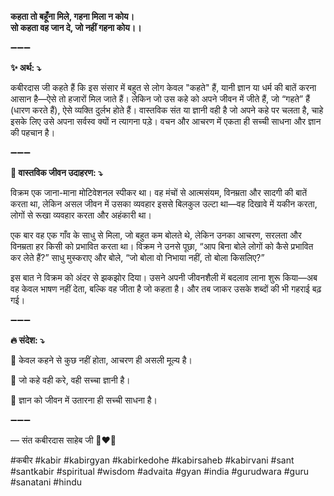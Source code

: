 **कहता तो बहूँना मिले, गहना मिला न कोय।**\
**सो कहता वह जान दे, जो नहीं गहना कोय।।**

➖➖➖

**✨ अर्थ: ⤵**

कबीरदास जी कहते हैं कि इस संसार में बहुत से लोग केवल "कहते" हैं, यानी ज्ञान या धर्म की बातें करना आसान है—ऐसे तो हजारों मिल जाते हैं। लेकिन जो उस कहे को अपने जीवन में जीते हैं, जो “गहते” हैं (धारण करते हैं), ऐसे व्यक्ति दुर्लभ होते हैं। वास्तविक संत या ज्ञानी वही है जो अपने कहे पर चलता है, चाहे इसके लिए उसे अपना सर्वस्व क्यों न त्यागना पड़े। वचन और आचरण में एकता ही सच्ची साधना और ज्ञान की पहचान है।

➖➖➖

**🌾 वास्तविक जीवन उदाहरण: ⤵**

विक्रम एक जाना-माना मोटिवेशनल स्पीकर था। वह मंचों से आत्मसंयम, विनम्रता और सादगी की बातें करता था, लेकिन असल जीवन में उसका व्यवहार इससे बिलकुल उल्टा था—वह दिखावे में यकीन करता, लोगों से रूखा व्यवहार करता और अहंकारी था।

एक बार वह एक गाँव के साधु से मिला, जो बहुत कम बोलते थे, लेकिन उनका आचरण, सरलता और विनम्रता हर किसी को प्रभावित करता था। विक्रम ने उनसे पूछा, “आप बिना बोले लोगों को कैसे प्रभावित कर लेते हैं?”
साधु मुस्कराए और बोले, “जो बोला वो निभाया नहीं, तो बोला किसलिए?”

इस बात ने विक्रम को अंदर से झकझोर दिया। उसने अपनी जीवनशैली में बदलाव लाना शुरू किया—अब वह केवल भाषण नहीं देता, बल्कि वह जीता है जो कहता है। और तब जाकर उसके शब्दों की भी गहराई बढ़ गई।

➖➖➖

**🔥 संदेश: ⤵**

📌 केवल कहने से कुछ नहीं होता, आचरण ही असली मूल्य है।

📌 जो कहे वही करे, वही सच्चा ज्ञानी है।

📌 ज्ञान को जीवन में उतारना ही सच्ची साधना है।

➖➖➖

— संत कबीरदास साहेब जी 🙏❤️💯

#कबीर #kabir #kabirgyan #kabirkedohe #kabirsaheb #kabirvani #sant #santkabir #spiritual #wisdom #advaita #gyan #india #gurudwara #guru #sanatani #hindu
